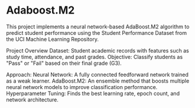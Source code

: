 # Adaboost.M2

This project implements a neural network-based AdaBoost.M2 algorithm to predict student performance using the Student Performance Dataset from the UCI Machine Learning Repository.

Project Overview
Dataset: Student academic records with features such as study time, attendance, and past grades.
Objective: Classify students as "Pass" or "Fail" based on their final grade (G3).

Approach:
Neural Network: A fully connected feedforward network trained as a weak learner.
AdaBoost.M2: An ensemble method that boosts multiple neural network models to improve classification performance.
Hyperparameter Tuning: Finds the best learning rate, epoch count, and network architecture.
